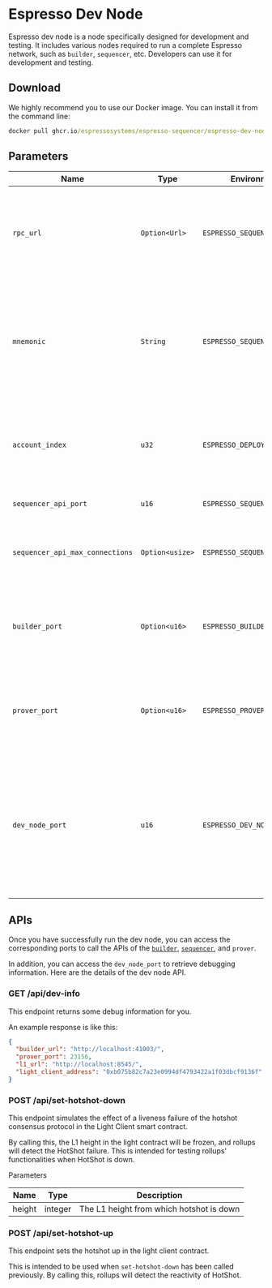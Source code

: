 # Espresso Dev Node

Espresso dev node is a node specifically designed for development and testing. It includes various nodes required to run
a complete Espresso network, such as `builder`, `sequencer`, etc. Developers can use it for development and testing.

## Download

We highly recommend you to use our Docker image. You can install it from the command line:

```cmd
docker pull ghcr.io/espressosystems/espresso-sequencer/espresso-dev-node:main
```

## Parameters

| Name                            | Type            | Environment Variable                 | Description                                                                                                                                                             |
| ------------------------------- | --------------- | ------------------------------------ | ----------------------------------------------------------------------------------------------------------------------------------------------------------------------- |
| `rpc_url`                       | `Option<Url>`   | `ESPRESSO_SEQUENCER_L1_PROVIDER`     | A JSON-RPC endpoint for the L1 to deploy to. If not provided, an Avil node will be launched automatically.                                                              |
| `mnemonic`                      | `String`        | `ESPRESSO_SEQUENCER_ETH_MNEMONIC`    | Mnemonic for an L1 wallet. This wallet is used to deploy the contracts, so the account indicated by `ACCOUNT_INDEX` must be funded with ETH.                            |
| `account_index`                 | `u32`           | `ESPRESSO_DEPLOYER_ACCOUNT_INDEX`    | Account index in the L1 wallet generated by `MNEMONIC` to use when deploying the contracts.                                                                             |
| `sequencer_api_port`            | `u16`           | `ESPRESSO_SEQUENCER_API_PORT`        | Port that the HTTP API will use.                                                                                                                                        |
| `sequencer_api_max_connections` | `Option<usize>` | `ESPRESSO_SEQUENCER_MAX_CONNECTIONS` | Maximum concurrent connections allowed by the HTTP API server.                                                                                                          |
| `builder_port`                  | `Option<u16>`   | `ESPRESSO_BUILDER_PORT`              | Port for connecting to the builder. If this is not provided, an available port will be selected.                                                                        |
| `prover_port`                   | `Option<u16>`   | `ESPRESSO_PROVER_PORT`               | Port for connecting to the prover. If this is not provided, an available port will be selected.                                                                         |
| `dev_node_port`                 | `u16`           | `ESPRESSO_DEV_NODE_PORT`             | Port for the dev node. This is used to provide tools and information to facilitate developers debugging. If this is not provided, will use `20000` as the default port. |

## APIs

Once you have successfully run the dev node, you can access the corresponding ports to call the APIs of the
[`builder`](https://docs.espressosys.com/sequencer/api-reference/builder-api),
[`sequencer`](https://docs.espressosys.com/sequencer/api-reference/sequencer-api), and `prover`.

In addition, you can access the `dev_node_port` to retrieve debugging information. Here are the details of the dev node
API.

### GET /api/dev-info

This endpoint returns some debug information for you.

An example response is like this:

```json
{
  "builder_url": "http://localhost:41003/",
  "prover_port": 23156,
  "l1_url": "http://localhost:8545/",
  "light_client_address": "0xb075b82c7a23e0994df4793422a1f03dbcf9136f"
}
```

### POST /api/set-hotshot-down

This endpoint simulates the effect of a liveness failure of the hotshot consensus protocol in the Light Client smart contract.  

By calling this, the L1 height in the light contract will be frozen, and rollups will detect the HotShot failure. This
is intended for testing rollups' functionalities when HotShot is down.

Parameters

| Name   | Type    | Description                              |
| ------ | ------- | ---------------------------------------- |
| height | integer | The L1 height from which hotshot is down |

### POST /api/set-hotshot-up

This endpoint sets the hotshot up in the light client contract.

This is intended to be used when `set-hotshot-down` has been called previously. By calling this, rollups will detect the
reactivity of HotShot.
